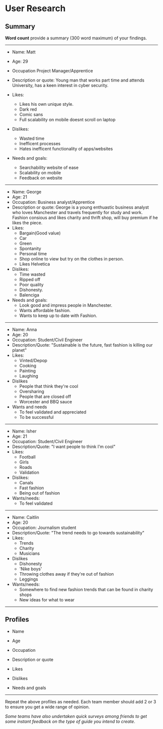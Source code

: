 # User Research

## Summary

**Word count** provide a summary (300 word maximum) of your findings.

---
- Name: Matt
- Age: 29
- Occupation Project Manager/Apprentice
- Description or quote: Young man that works part time and attends University, has a keen interest in cyber security.
- Likes:
  - Likes his own unique style.
  - Dark red
  - Comic sans
  - Full scalability on mobile doesnt scroll on laptop

- Dislikes:
  - Wasted time
  - Inefficent processes
  - Hates inefficent functionality of apps/websites

- Needs and goals:
  - Searchability website of ease
  - Scalability on mobile
  - Feedback on website

- - -
- Name: George
- Age: 21
- Occupation: Business analyst/Apprentice
- Description or quote: George is a young enthuastic business analyst who loves Manchester and travels frequently for study and work. Fashion consious and likes charity and thrift shop, will buy premium if he likes the piece.
- Likes:
  - Bargain(Good value)
  - Car
  - Green 
  - Spontanity
  - Personal time
  - Shop online to view but try on the clothes in person.
  - Likes Helvetica
- Dislikes:
  - Time wasted
  - Ripped off
  - Poor quality
  - Dishonesty.
  - Balenciga
- Needs and goals:
  - Look good and impress people in Manchester.
  - Wants affordable fashion.
  - Wants to keep up to date with Fashion.
- - - 
- Name: Anna
- Age: 20
- Occupation: Student/Civil Engineer
- Description/Quote: "Sustainable is the future, fast fashion is killing our planet"
- Likes:
  -   Vinted/Depop
  -   Cooking
  -   Painting
  -   Laughing
- Dislikes
  -   People that think they're cool
  -   Oversharing
  -   People that are closed off
  -   Worcester and BBQ sauce
- Wants and needs
  -   To feel validated and appreciated
  -   To be successful
- - - 
- Name: Isher
- Age: 21
- Occupation: Student/Civil Engineer
- Description/Quote: "I want people to think I'm cool"
- Likes:
  -   Football
  -   Girls
  -   Roads
  -   Validation
- Dislikes:
  -   Canals
  -   Fast fashion
  -   Being out of fashion
- Wants/needs:
  - To feel validated
- - - 
- Name: Caitlin
- Age: 20
- Occupation: Journalism student
- Description/Quote: "The trend needs to go towards sustainability"
- Likes:
  -    Trends
  -    Charity
  -    Musicians
- Dislikes
  -    Dishonesty
  -    'Nike boys'
  -    Throwing clothes away if they're out of fashion
  -    Leggings
- Wants/needs:
  - Somewhere to find new fashion trends that can be found in charity shops
  - New ideas for what to wear
- - - 
## Profiles

- Name

- Age

- Occupation

- Description or quote

- Likes

- Dislikes

- Needs and goals

---

<!--This can be deleted prior to submission -->

Repeat the above profiles as needed. Each team member should add 2 or 3 to ensure you get a wide range of opinion.

_Some teams have also undertaken quick surveys among friends to get some instant feedback on the type of guide you intend to create_.
